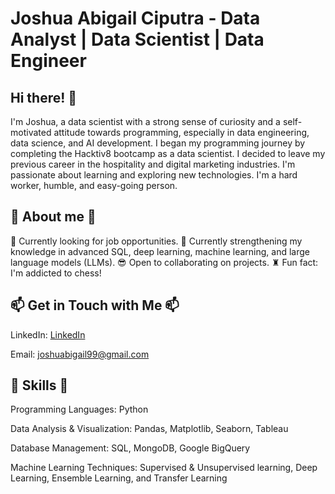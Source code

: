 # Joshua Abigail Ciputra - Data Analyst | Data Scientist | Data Engineer
## Hi there! 👋
I'm Joshua, a data scientist with a strong sense of curiosity and a self-motivated attitude towards programming, especially in data engineering, data science, and AI development. I began my programming journey by completing the Hacktiv8 bootcamp as a data scientist. I decided to leave my previous career in the hospitality and digital marketing industries. I'm passionate about learning and exploring new technologies. I'm a hard worker, humble, and easy-going person.

## 👀 About me 👀
🌟 Currently looking for job opportunities.
💫 Currently strengthening my knowledge in advanced SQL, deep learning, machine learning, and large language models (LLMs).
😎 Open to collaborating on projects.
♜ Fun fact: I'm addicted to chess!

## 📫 Get in Touch with Me 📫

LinkedIn: [LinkedIn](https://www.linkedin.com/in/joshua-ciputra-15a229318)

Email: joshuabigail99@gmail.com

## 🌵 Skills 🌵

Programming Languages: Python

Data Analysis & Visualization: Pandas, Matplotlib, Seaborn, Tableau

Database Management: SQL, MongoDB, Google BigQuery

Machine Learning Techniques: Supervised & Unsupervised learning, Deep Learning, Ensemble Learning, and Transfer Learning

<!--
**Joshua-FTDS/Joshua-FTDS** is a ✨ _special_ ✨ repository because its `README.md` (this file) appears on your GitHub profile.

Here are some ideas to get you started:

- 🔭 I’m currently working on ...
- 🌱 I’m currently learning ...
- 👯 I’m looking to collaborate on ...
- 🤔 I’m looking for help with ...
- 💬 Ask me about ...
- 📫 How to reach me: ...
- 😄 Pronouns: ...
- ⚡ Fun fact: ...
-->
